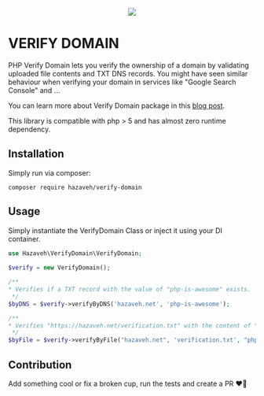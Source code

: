 <p align="center">  
  <img src="https://hazaveh.net/wp-content/uploads/verify-domain.jpeg" />  
</p>  

# VERIFY DOMAIN
PHP Verify Domain lets you verify the ownership of a domain by validating uploaded file contents and TXT DNS records. You might have seen similar behaviour when verifying your domain in services like "Google Search Console" and ...

You can learn more about Verify Domain package in this [blog post](https://hazaveh.net/2023/10/verify-domain-ownership-in-php/).

This library is compatible with php > 5 and has almost zero runtime dependency.

## Installation
Simply run via composer:

    composer require hazaveh/verify-domain

## Usage
Simply instantiate the VerifyDomain Class or inject it using your DI container.
```php
use Hazaveh\VerifyDomain\VerifyDomain;  
    
$verify = new VerifyDomain();  

/**
* Verifies if a TXT record with the value of "php-is-awesome" exists.
 */
$byDNS = $verify->verifyByDNS('hazaveh.net', 'php-is-awesome');

/**
* Verifies "https://hazaveh.net/verification.txt" with the content of "php-is-awesome" exists.
 */
$byFile = $verify->verifyByFile("hazaveh.net", 'verification.txt', "php-is-awesome");

```

## Contribution
Add something cool or fix a broken cup, run the tests and create a PR ❤️🚀